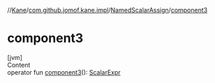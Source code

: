//[Kane](../../index.md)/[com.github.jomof.kane.impl](../index.md)/[NamedScalarAssign](index.md)/[component3](component3.md)



# component3  
[jvm]  
Content  
operator fun [component3](component3.md)(): [ScalarExpr](../-scalar-expr/index.md)  



